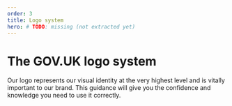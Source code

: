 ```yaml
---
order: 3
title: Logo system
hero: # TODO: missing (not extracted yet)
---
```


# The GOV.UK logo system

Our logo represents our visual identity at the very highest level and is vitally important to our brand. This guidance will give you the confidence and knowledge you need to use it correctly.
